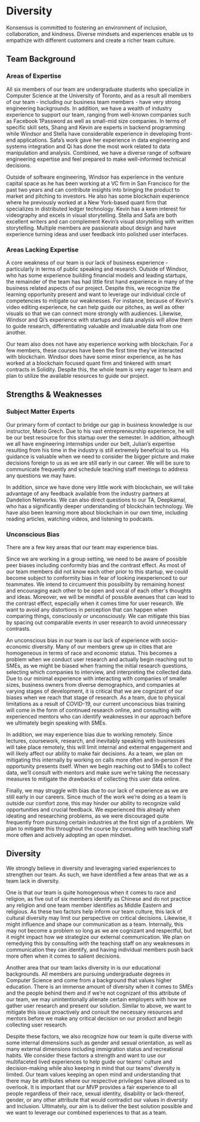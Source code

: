 # Diversity

Konsensus is committed to fostering an environment of inclusion, collaboration, and kindness. 
Diverse mindsets and experiences enable us to empathize with different customers and create a richer team culture.


## Team Background

### Areas of Expertise
All six members of our team are undergraduate students who specialize in Computer Science at the University of Toronto, and as a result all members of our team - including our business team members - have very strong engineering backgrounds. In addition, we have a wealth of industry experience to support our team, ranging from well-known companies such as Facebook 1Password as well as small-mid size companies. In terms of specific skill sets, Shang and Kevin are experts in backend programming while Windsor and Stella have considerable experience in developing front-end applications. Safa’s work gave her experience in data engineering and systems integration and Qi has done the most work related to data manipulation and analysis. Combined, we have a diverse range of software engineering expertise and feel prepared to make well-informed technical decisions.

Outside of software engineering, Windsor has experience in the venture capital space as he has been working at a VC firm in San Francisco for the past two years and can contribute insights into bringing the product to market and pitching to investors. He also has some blockchain experience where he previously worked at a New York-based quant firm that specializes in distributed ledger technology. Kevin has a keen interest for videography and excels in visual storytelling. Stella and Safa are both excellent writers and can complement Kevin’s visual storytelling with written storytelling. Multiple members are passionate about design and have experience turning ideas and user feedback into polished user interfaces.

### Areas Lacking Expertise
A core weakness of our team is our lack of business experience - particularly in terms of public speaking and research. Outside of Windsor, who has some experience building financial models and leading startups, the remainder of the team has had little first hand experience in many of the business related aspects of our project. Despite this, we recognize the learning opportunity present and want to leverage our individual circle of competencies to mitigate our weaknesses. For instance, because of Kevin's video editing experience, he can help guide our pitches, as well as other visuals so that we can connect more strongly with audiences. Likewise, Windsor and Qi’s experience with startups and data analysis will allow them to guide research, differentiating valuable and invaluable data from one another.

Our team also does not have any experience working with blockchain. For a few members, these courses have been the first time they’ve interacted with blockchain. Windsor does have some minor experience, as he has worked at a blockchain focused quant firm and tinkered with smart contracts in Solidity. Despite this, the whole team is very eager to learn and plan to utilize the available resources to guide our project. 

## Strengths & Weaknesses

### Subject Matter Experts

Our primary form of contact to bridge our gap in business knowledge is our instructor, Mario Grech. Due to his vast entrepreneurship experience, he will be our best resource for this startup over the semester. In addition, although we all have engineering internships under our belt, Julian’s expertise resulting from his time in the industry is still extremely beneficial to us. His guidance is valuable when we need to consider the bigger picture and make decisions foreign to us as we are still early in our career. We will be sure to communicate frequently and schedule teaching staff meetings to address any questions we may have. 

In addition, since we have done very little work with blockchain, we will take advantage of any feedback available from the industry partners at Dandelion Networks. We can also direct questions to our TA, Deepkamal, who has a significantly deeper understanding of blockchain technology. We have also been learning more about blockchain in our own time, including reading articles, watching videos, and listening to podcasts.

### Unconscious Bias

There are a few key areas that our team may experience bias. 

Since we are working in a group setting, we need to be aware of possible peer biases including conformity bias and the contrast effect. As most of our team members did not know each other prior to this startup, we could become subject to conformity bias in fear of looking inexperienced to our teammates. We intend to circumvent this possibility by remaining honest and encouraging each other to be open and vocal of each other's thoughts and ideas. 
Moreover, we will be mindful of possible avenues that can lead to the contrast effect, especially when it comes time for user research. We want to avoid any distortions in perception that can happen when comparing things, consciously or unconsciously. We can mitigate this bias by spacing out comparable events in user research to avoid unnecessary contrasts. 

An unconscious bias in our team is our lack of experience with socio-economic diversity. Many of our members grew up in cities that are homogeneous in terms of race and economic status. This becomes a problem when we conduct user research and actually begin reaching out to SMEs, as we might be biased when framing the initial research questions, selecting which companies to interview, and interpreting the collected data. Due to our minimal experience with interacting with companies of smaller sizes, business owners from diverse demographics, and companies at varying stages of development, it is critical that we are cognizant of our biases when we reach that stage of research. As a team, due to physical limitations as a result of COVID-19, our current unconscious bias training will come in the form of continued research online, and consulting with experienced mentors who can identify weaknesses in our approach before we ultimately begin speaking with SMEs. 

In addition, we may experience bias due to working remotely. Since lectures, coursework, research, and inevitably speaking with businesses will take place remotely, this will limit internal and external engagement and will likely affect our ability to make fair decisions. As a team, we plan on mitigating this internally by working on calls more often and in-person if the opportunity presents itself. When we begin reaching out to SMEs to collect data, we’ll consult with mentors and make sure we’re taking the necessary measures to mitigate the drawbacks of collecting this user data online. 

Finally, we may struggle with bias due to our lack of experience as we are still early in our careers. Since much of the work we’re doing as a team is outside our comfort zone, this may hinder our ability to recognize valid opportunities and crucial feedback. We experienced this already when ideating and researching problems, as we were discouraged quite frequently from pursuing certain industries at the first sign of a problem. We plan to mitigate this throughout the course by consulting with teaching staff more often and actively adopting an open mindset.  

## Diversity

We strongly believe in diversity and leveraging varied experiences to strengthen our team. As such, we have identified a few areas that we as a team lack in diversity.

One is that our team is quite homogenous when it comes to race and religion, as five out of six members identify as Chinese and do not practice any religion and one team member identifies as Middle Eastern and religious. As these two factors help inform our team culture, this lack of cultural diversity may limit our perspective on critical decisions. Likewise, it might influence and shape our communication as a team. Internally, this may not become a problem so long as we are cognizant and respectful, but it might impact how we strategize our external communication. We plan on remedying this by consulting with the teaching staff on any weaknesses in communication they can identify, and having individual members push back more often when it comes to salient decisions. 

Another area that our team lacks diversity in is our educational backgrounds. All members are pursuing undergraduate degrees in Computer Science and come from a background that values higher education. There is an immense amount of diversity when it comes to SMEs and the people behind them and if we’re not cognizant of this attribute of our team, we may unintentionally alienate certain employers with how we gather user research and present our solution. Similar to above, we want to mitigate this issue proactively and consult the necessary resources and mentors before we make any critical decision on our product and begin collecting user research. 

Despite these factors, we also recognize how our team is quite diverse with some internal dimensions such as gender and sexual orientation, as well as many external dimensions including immigration status and recreational habits. We consider these factors a strength and want to use our multifaceted lived experiences to help guide our teams’ culture and decision-making while also keeping in mind that our teams’ diversity is limited.  Our team values keeping an open mind and understanding that there may be attributes where our respective privileges have allowed us to overlook. It is important that our MVP provides a fair experience to all people regardless of their race, sexual identity, disability or lack-thereof, gender, or any other attribute that would contradict our values in diversity and inclusion. Ultimately, our aim is to deliver the best solution possible and we want to leverage our combined experiences to that as a team.
